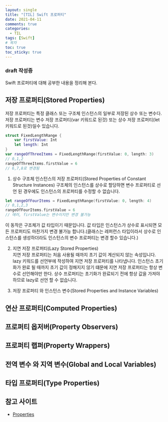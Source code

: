 ```yaml
---
layout: single
title: "[TIL] Swift 프로퍼티"
date: 2021-04-11
comments: true
categories:
  - TIL
tags: [Swift]
# 목차
toc: true
toc_sticky: true
---
```

### draft 작성중
Swift 프로퍼티에 대해 공부한 내용을 정리해 본다.

## 저장 프로퍼티(Stored Properties)  
저장 프로퍼티는 특정 클래스 또는 구조체 인스턴스의 일부로 저장된 상수 또는 변수다.
저장 프로퍼티는 변수 저장 프로퍼티(var 키워드로 된것) 또는 상수 저장 프로퍼티(let 키워드로 된것)일수 있습니다.
```swift
struct FixedLengthRange {
    var firstValue: Int
    let length: Int
}
var rangeOfThreeItems = FixedLengthRange(firstValue: 0, length: 3)
// 0,1,2
rangeOfThreeItems.firstValue = 6
// 6,7,8로 변경됨
```  

1. 상수 구조체 인스턴스의 저장 프로퍼티(Stored Properties of Constant Structure Instances)
구조체의 인스턴스를 상수로 할당하면 변수 프로퍼티로 선언 된 경우에도 인스턴스의 프로퍼티를 수정할 수 없습니다.  
```swift
let rangeOfFourItems = FixedLengthRange(firstValue: 0, length: 4)
// 0,1,2,3
rangeOfFourItems.firstValue = 6
// 에러, firstValue는 변수이지만 변경 불가능 
```  
이 동작은 구조체가 값 타입이기 때문입니다. 값 타입은 인스턴스가 상수로 표시되면 모든 프로퍼티도 마찬가지 변경 불가능 합니다.(클래스는 레퍼런스 타입이라서 상수로 인스턴스를 생성하더라도 인스턴스의 변수 프로퍼티는 변경 할수 있습니다.)

2. 지연 저장 프로퍼티(Lazy Stored Properties)  
지연 저장 프로퍼티는 처음 사용될 때까지 초기 값이 계산되지 않는 속성입니다. lazy 키워드를 선언부에 작성하여 지연 저장 프로퍼티를 나타냅니다.
인스턴스 초기화가 완료 될 때까지 초기 값이 정해지지 않기 떄문에 지연 저장 프로퍼티는 항상 변수로 선언해야만 한다. 상수 프로퍼티는 초기화가 완료되기 전에 항상 값을 가져야하므로 lazy로 선언 할 수 없습니다.

3. 저장 프로퍼티 와 인스턴스 변수(Stored Properties and Instance Variables)  


## 연산 프로퍼티(Computed Properties)  
## 프로퍼티 옵저버(Property Observers)  
## 프로퍼티 랩퍼(Property Wrappers)  
## 전역 변수 와 지역 변수(Global and Local Variables)  
## 타입 프로퍼티(Type Properties)  


## 참고 사이트
- [Properties](https://docs.swift.org/swift-book/LanguageGuide/Properties.html)

